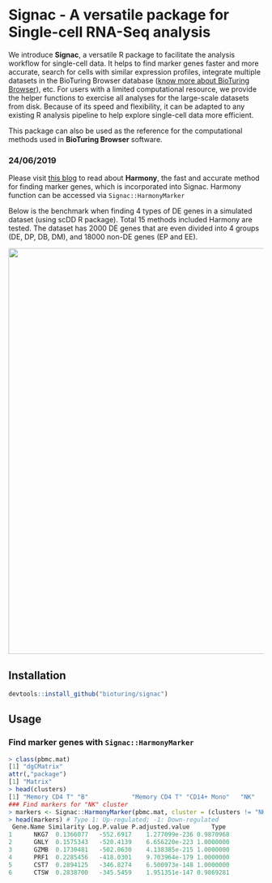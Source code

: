 # Signac - A versatile package for Single-cell RNA-Seq analysis

We introduce **Signac**, a versatile R package to facilitate the analysis workflow for single-cell data. It helps to find marker genes faster and more accurate, search for cells with similar expression profiles, integrate multiple datasets in the BioTuring Browser database ([know more about BioTuring Browser](https://bioturing.com/product/bbrowser)), etc. For users with a limited computational resource, we provide the helper functions to exercise all analyses for the large-scale datasets from disk. Because of its speed and flexibility, it can be adapted to any existing R analysis pipeline to help explore single-cell data more efficient.

This package can also be used as the reference for the computational methods used in **BioTuring Browser** software.

### 24/06/2019

Please visit [this blog](https://blog.bioturing.com/) to read about **Harmony**, the fast and accurate method for finding marker genes, which is incorporated into Signac. Harmony function can be accessed via `Signac::HarmonyMarker`

Below is the benchmark when finding 4 types of DE genes in a simulated dataset (using scDD R package). Total 15 methods included Harmony are tested. The dataset has 2000 DE genes that are even divided into 4 groups (DE, DP, DB, DM), and 18000 non-DE genes (EP and EE).

  <img src="https://lh3.googleusercontent.com/_1GzN-XnIUNepbLaaJHFQjKMwAssfEOT4loEw-SARGu98qvgEWA1BslCNQb3daM6W6j1_Nn3pg6XqvQAxZOl4ACJuYQuUgPmlBb778_DDrgwIsH1VWtkqyJ-2h2S0vy_6NnWghEO_7TTMRp-YCpTQSTDC9gbQQJa6rGRGhbg8sJiqBXYPgPeyzTVDhe69sBjYB6HxHX6kCKI3HL9Vo9hPRENPtvsa9rGkFx0Ud0OgMxKoqSFArymODACMeZzkVjBX8hYDEcCkRga7JYNXREGCHVRsNSwZ9j-5Nc7yGU_VmxUo-PNTd-VFu7z0upcJyvkx4013gBtmH0BncB0dQfI6fVMks8OCBCQuxhojVVLZK0nV7FwqiPR645gdHk9Os8driY50jFgxJuwCtNabAR33UC_QzAB0Pc2ah7dYeAwNfX7dtfCiS-OsnVthNnJxBxaDL2uBBXRXLXXhUt7S1AC7iHw5cmr-4bW5XHUg_1aQKeAyNy0c_CtvUg7pt6lyGREAAKLtGKFDFfkQgL3bm_5dCVwX518kX4GmHgFq_kGMi5WWuGXE55yxWk1P_Q4TY01CbrpW7mZfaRcXRYtcuW32vIPhVqI20e3PMo55gRoA6O_2rjozK6w2fDI1JO7tjYvU72tJfrcoUprTb3lD4K0evDEXpOPV_Q=w1508-h953-no-tmp.jpg" width="800" style="text-align:center"/> 

## Installation

```R
devtools::install_github("bioturing/signac")
```

## Usage
### Find marker genes with ```Signac::HarmonyMarker```
```R
> class(pbmc.mat) 
[1] "dgCMatrix"
attr(,"package")
[1] "Matrix" 
> head(clusters) 
[1] "Memory CD4 T" "B"            "Memory CD4 T" "CD14+ Mono"   "NK"           "Memory CD4 T" 
### Find markers for "NK" cluster
> markers <- Signac::HarmonyMarker(pbmc.mat, cluster = (clusters != "NK") + 1)
> head(markers) # Type 1: Up-regulated; -1: Down-regulated
 Gene.Name Similarity Log.P.value P.adjusted.value      Type
1      NKG7  0.1366077   -552.6917    1.277099e-236 0.9870968
2      GNLY  0.1575343   -520.4139    6.656220e-223 1.0000000
3      GZMB  0.1730481   -502.0630    4.138385e-215 1.0000000
4      PRF1  0.2285456   -418.0301    9.703964e-179 1.0000000
5      CST7  0.2894125   -346.8274    6.500973e-148 1.0000000
6      CTSW  0.2838700   -345.5459    1.951351e-147 0.9869281
```
